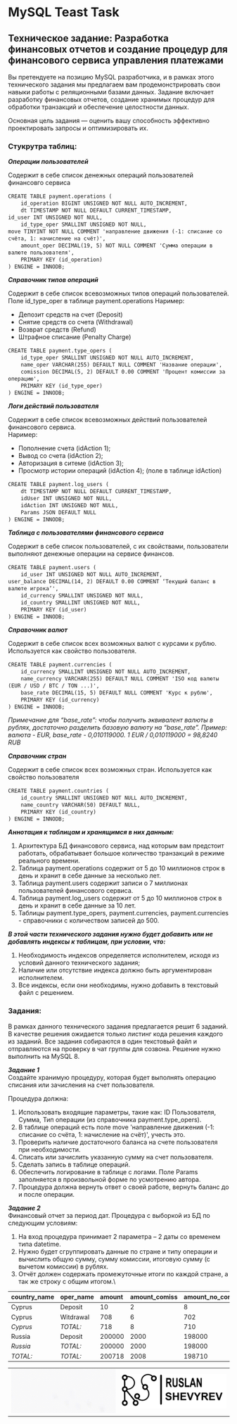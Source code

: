 # MySQL Teast Task

## Техническое задание: Разработка финансовых отчетов и создание процедур для финансового сервиса управления платежами

Вы претендуете на позицию MySQL разработчика, и в рамках этого технического задания мы предлагаем вам продемонстрировать свои навыки работы с реляционными базами данных. Задание включает разработку финансовых отчетов, создание хранимых процедур для обработки транзакций и обеспечение целостности данных.

Основная цель задания — оценить вашу способность эффективно проектировать запросы и оптимизировать их.

### Стукрутра таблиц:

***Операции пользователей***

Содержит в себе список денежных операций пользователей финансовго сервиса

```
CREATE TABLE payment.operations (
	id_operation BIGINT UNSIGNED NOT NULL AUTO_INCREMENT,
	dt TIMESTAMP NOT NULL DEFAULT CURRENT_TIMESTAMP,
id_user INT UNSIGNED NOT NULL,
	id_type_oper SMALLINT UNSIGNED NOT NULL,
move TINYINT NOT NULL COMMENT 'направление движения (-1: списание со счёта, 1: начисление на счёт)',
	amount_oper DECIMAL(19, 5) NOT NULL COMMENT 'Сумма операции в валюте пользователя',
	PRIMARY KEY (id_operation)
) ENGINE = INNODB;
```

***Справочник типов операций***

Содержит в себе список всевозможных типов операций пользователей.  Поле id_type_oper в таблице payment.operations
Наример:
- Депозит средств на счет (Deposit)
- Снятие средств со счета (Withdrawal)
- Возврат средств (Refund)
- Штрафное списание (Penalty Charge)


```
CREATE TABLE payment.type_opers (
	id_type_oper SMALLINT UNSIGNED NOT NULL AUTO_INCREMENT,
	name_oper VARCHAR(255) DEFAULT NULL COMMENT 'Название операции',
	comission DECIMAL(5, 2) DEFAULT 0.00 COMMENT 'Процент комиссии за операцию',
	PRIMARY KEY (id_type_oper)
) ENGINE = INNODB;
```

***Логи действий пользователя***

Содержит в себе список всевозможных действий пользователей финансового сервиса.  
Наример:
- Пополнение счета (idAction 1);
- Вывод со счета (idAction 2);
- Авторизация в ситеме (idAction 3);
- Просмотр истории операций (idAction 4);
(поле в таблице idAction)

```
CREATE TABLE payment.log_users (
	dt TIMESTAMP NOT NULL DEFAULT CURRENT_TIMESTAMP,
	idUser INT UNSIGNED NOT NULL,
	idAction INT UNSIGNED NOT NULL,
	Params JSON DEFAULT NULL
) ENGINE = INNODB;
```

***Таблица с пользователями финансового сервиса***


Содержит в себе список пользователей, с их свойствами, пользователи выполняют денежные операции на сервисе финансов.

```
CREATE TABLE payment.users (
	id_user INT UNSIGNED NOT NULL AUTO_INCREMENT,
user_balance DECIMAL(14, 2) DEFAULT 0.00 COMMENT ‘Текущий баланс в валюте игрока’',
	id_currency SMALLINT UNSIGNED NOT NULL,
	id_country SMALLINT UNSIGNED NOT NULL,
	PRIMARY KEY (id_user)
) ENGINE = INNODB;
```

***Справочник валют***

Содержит в себе список всех возможных валют с курсами к рублю. Используется как свойство пользователя.

```
CREATE TABLE payment.currencies (
	id_currency SMALLINT UNSIGNED NOT NULL AUTO_INCREMENT,
	name_currency VARCHAR(255) DEFAULT NULL COMMENT 'ISO код валюты (EUR / USD / BTC / TON ...)',
	base_rate DECIMAL(15, 5) DEFAULT NULL COMMENT 'Курс к рублю',
	PRIMARY KEY (id_currency)
) ENGINE = INNODB;
```

*Примечание для “base_rate”: чтобы получить эквивалент валюты в рублях, достаточно разделить базовую валюту на “base_rate”. Пример: валюта - EUR, base_rate - 0,010119000. 1 EUR / 0,010119000 = 98,8240 RUB*


***Справочник стран***

Содержит в себе список всех возможных стран. Используется как свойство пользователя

```
CREATE TABLE payment.countries (
	id_country SMALLINT UNSIGNED NOT NULL AUTO_INCREMENT,
	name_country VARCHAR(50) DEFAULT NULL,
	PRIMARY KEY (id_country)
) ENGINE = INNODB;
```

***Аннотация к таблицам и хранящимся в них данным:***

1. Архитектура БД финансового сервиса, над которым вам предстоит работать, обрабатывает большое количество транзакций в режиме реального времени.
2. Таблица payment.operations содержит от 5 до 10 миллионов строк в день и хранит в себе данные за несколько лет.
3. Таблица payment.users содержит записи о 7 миллионах пользователей финансового сервиса.
4. Таблица payment.log_users содержит от 5 до 10 миллионов строк в день и хранит в себе данные за 10 лет.
5. Таблицы payment.type_opers, payment.currencies, payment.currencies  - справочники с количеством записей до 500.

***В этой части технического задания нужно будет добавить или не добавлять индексы к таблицам, при условии, что:***
1.	Необходимость индексов определяется исполнителем, исходя из условий данного технического задания;
2.	Наличие или отсутствие индекса должно быть аргументирован исполнителем.
3.	Все индексы, если они необходимы, нужно добавить в текстовый файл с решением.

### Задания:

В рамках данного технического задания предлагается решит 6 заданий. В качестве решения ожидается только листинг кода решения каждого из заданий. Все задания собираются в один текстовый файл и отправляются на проверку в чат группы для созвона. Решение нужно выполнить на MySQL 8.

***Задание 1***\
Создайте хранимую процедуру, которая будет выполнять операцию списания или зачисления на счет пользователя.

Процедура должна:
1. Использовать входящие параметры, такие как: ID Пользователя, Сумма, Тип операции (из справочника payment.type_opers).
2. В таблице операций есть поле move 'направление движения (-1: списание со счёта, 1: начисление на счёт)', учесть это.
3. Проверить наличие достаточного баланса на счете пользователя при необходимости.
4. Списать или зачислить указанную сумму на счет пользователя.
5. Сделать запись в таблице операций.
6. Обеспечить логирование в таблице с логами. Поле Params заполняется в произвольной форме по усмотрению автора.
7. Процедура должна вернуть ответ о своей работе, вернуть баланс до и после операции.

***Задание 2***\
Финансовый отчет за период дат. Процедура с выборкой из БД по следующим условиям:

1. На вход процедура принимает 2 параметра – 2 даты со временем типа datetime.
2. Нужно будет сгруппировать данные по стране и типу операции и вычислить общую сумму, сумму комиссии, итоговую сумму (с вычетом комиссии) в рублях.
3. Отчёт должен содержать промежуточные итоги по каждой стране, а так же строку с общим итогом.\
 
| country_name | oper_name | amount | amount_comiss | amount_no_comiss |
|:-----------|:-----------|:-----------|:-----------|:-----------|
| Cyprus | Deposit | 10 | 2 | 8 |
| Cyprus | Witdrawal | 708 | 6 | 702 |
| *Cyprus* | *TOTAL:* | 718 | 8 | 710 |
| Russia | Deposit | 200000 | 2000 | 198000 |
| *Russia* | *TOTAL:* | 200000 | 2000 | 198000 |
| *TOTAL:* | *TOTAL:* | 200718 | 2008 | 198710 |


<table>
	<tr>
		<td valign="center" width="49%"><img src="https://github.com/Ruslan-Shevyrev/Ruslan-Shevyrev/blob/main/logoRS/logo_mini.gif" title="logo"></td>
		<td valign="center" width="49%"><img src="https://github.com/Ruslan-Shevyrev/Ruslan-Shevyrev/blob/main/logoRS/logoRS_FULL.png" title="RuslanShevyrev"></td>
	</tr>
</table>